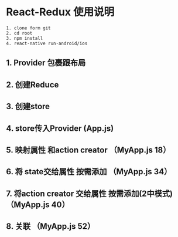 # React-Redux 使用说明

	1. clone form git 
	2. cd root 
	3. npm install 
	4. react-native run-android/ios

## 1. Provider 包裹跟布局 

## 2. 创建Reduce  

## 3. 创建store

## 4. store传入Provider	(App.js)

## 5. 映射属性 和action creator  （MyApp.js 18）

## 6. 将 state交给属性  按需添加	（MyApp.js 34）

## 7. 将action creator 交给属性  按需添加(2中模式)	（MyApp.js 40）

## 8. 关联 （MyApp.js 52）
